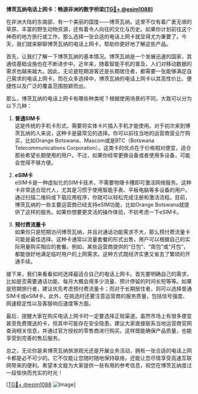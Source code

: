 **博茨瓦纳电话上网卡：畅游非洲的数字桥梁[[TG💪+ @esim1088](https://t.me/s/esim1088)]**

在非洲大陆的东南部，有一个美丽的国度——博茨瓦纳。这里不仅有着广袤无垠的草原、丰富的野生动物资源，还有着令人向往的文化与历史。如果你计划前往这个神奇的地方旅行或工作，那么选择一张合适的电话上网卡就显得尤为重要了。今天，我们就来聊聊博茨瓦纳的电话上网卡，帮助你更好地了解这些产品。

首先，让我们了解一下博茨瓦纳的基本情况。博茨瓦纳是一个发展迅速的国家，其通信基础设施也在不断进步中。近年来，随着智能手机的普及，人们对移动数据的需求也越来越大。因此，无论是短期游客还是长期居住者，都需要一张能够满足自己需求的电话上网卡。而在众多选择中，博茨瓦纳的电话上网卡以其高性价比、便捷性以及广泛的覆盖范围脱颖而出。

那么，博茨瓦纳的电话上网卡有哪些种类呢？根据使用场景的不同，大致可以分为以下几种：

1. **普通SIM卡**  
   这是传统的手机卡形式，需要将实体卡片插入手机才能使用。对于初次来到博茨瓦纳的人来说，这种卡是最常见的选择。你可以前往当地的运营商营业厅购买，比如Orange Botswana、Mascom或是BTC（Botswana Telecommunications Corporation）。这类卡的优点在于价格相对便宜，适合那些希望长期使用的用户。不过，如果你经常更换设备或者使用多设备，可能会觉得不够方便。

2. **eSIM卡**  
   eSIM卡是一种虚拟化的SIM卡技术，不需要物理卡槽即可激活网络服务。这种卡非常适合现代人，尤其是习惯于使用智能手表、平板电脑等多设备的用户。通过扫描二维码或下载应用程序，你就可以轻松完成注册和激活流程。目前，博茨瓦纳的一些主要运营商已经支持eSIM功能，比如Orange Botswana就提供了这样的服务。如果你想要更灵活的操作体验，不妨考虑一下eSIM卡。

3. **预付费流量卡**  
   如果你只是短期访问博茨瓦纳，并且对通话功能需求不大，那么预付费流量卡可能是最佳选择。这种卡通常以流量套餐的形式出售，用户可以根据自己的实际用量购买相应的套餐。例如，某些运营商提供的“日包”、“周包”或“月包”，都能很好地满足临时用户的上网需求。这种方式既经济实惠又省去了繁琐的开通手续。

接下来，我们来看看如何选择最适合自己的电话上网卡。首先要明确自己的需求，比如是否需要通话功能、每月大概会用多少流量、预计停留的时间长短等等。如果是短期旅行者，建议优先考虑预付费流量卡；而对于长期居住者，则可以选择普通SIM卡或eSIM卡。此外，在挑选时还要注意运营商的服务质量，包括信号强度、网速稳定性以及客服响应速度等方面。

最后，提醒大家在购买电话上网卡时一定要选择正规渠道。虽然市场上有很多便宜甚至免费赠送的卡，但其中可能存在安全隐患。建议大家直接联系当地运营商官网查询相关信息，并通过官方授权的零售商进行购买。这样既能确保产品质量，也能享受到完善的售后服务。

总之，无论你是来博茨瓦纳旅游观光还是开展业务活动，拥有一张合适的电话上网卡都是必不可少的。它不仅能让您随时随地保持联络，还能让您尽情享受高速互联网带来的便利。希望本文能为大家提供一些有用的参考信息，祝您在博茨瓦纳度过一段愉快而充实的时光！

[[TG💪+ @esim1088](https://t.me/s/esim1088) ![Image](https://i.postimg.cc/4NQfJmqS/Snipaste-2025-05-13-00-14-12.png)]